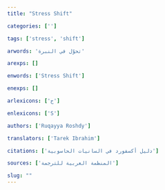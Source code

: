 ```yaml
---
title: "Stress Shift"

categories: ['']

tags: ['stress', 'shift']

arwords: 'تحوّل في النبرة'

arexps: []

enwords: ['Stress Shift']

enexps: []

arlexicons: ['ح']

enlexicons: ['S']

authors: ['Ruqayya Roshdy']

translators: ['Tarek Ibrahim']

citations: ['دليل أكسفورد في السانيات الحاسوبية']

sources: ['المنظمة العربية للترجمة']

slug: ""
---
```

